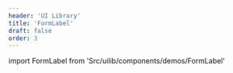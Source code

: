 ```yaml
---
header: 'UI Library'
title: 'FormLabel'
draft: false
order: 3
---
```


import FormLabel from 'Src/uilib/components/demos/FormLabel'

<FormLabel />

<!--
  ATTENTION: This file is auto generated by using "makeDemosFactory".
  Do not change the content!
-->
